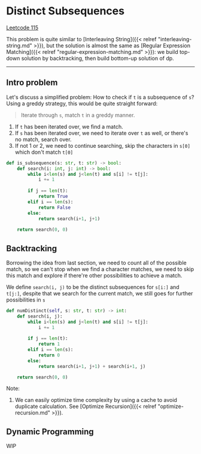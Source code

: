 # Distinct Subsequences


<!--more-->

[Leetcode 115](https://leetcode.com/problems/distinct-subsequences/)

This problem is quite similar to [Interleaving String]({{< relref "interleaving-string.md" >}}), but the solution is almost the same as [Regular Expression Matching]({{< relref "regular-expression-matching.md" >}}): we build top-down solution by backtracking, then build bottom-up solution of dp. 

---

## Intro problem

Let's discuss a simplified problem: How to check if `t` is a subsequence of `s`? Using a greddy strategy, this would be quite straight forward:

> Iterate through `s`, match `t` in a greddy manner.

1. If `t` has been iterated over, we find a match.
2. If `s` has been iterated over, we need to iterate over `t` as well, or there's no match, search over.
3. If not 1 or 2, we need to continue searching, skip the characters in `s[0]` which don't match `t[0]`

```python
def is_subsequence(s: str, t: str) -> bool:
    def search(i: int, j: int) -> bool:
        while i<len(s) and j<len(t) and s[i] != t[j]:
            i += 1
        
        if j == len(t):
            return True
        elif i == len(s):
            return False
        else:
            return search(i+1, j+1)
    
    return search(0, 0)
```

## Backtracking
Borrowing the idea from last section, we need to count all of the possible match, so we can't stop when we find a character matches, we need to skip this match and explore if there're other possibilities to achieve a match.

We define `search(i, j)` to be the distinct subsequences for `s[i:]` and `t[j:]`, despite that we search for the current match, we still goes for further possibilities in `s`

```python
def numDistinct(self, s: str, t: str) -> int:
    def search(i, j):
        while i<len(s) and j<len(t) and s[i] != t[j]:
            i += 1
        
        if j == len(t):
            return 1
        elif i == len(s):
            return 0
        else:
            return search(i+1, j+1) + search(i+1, j)

    return search(0, 0)
```
Note:
1. We can easily optimize time complexity by using a cache to avoid duplicate calculation. See [Optimize Recursion]({{< relref "optimize-recursion.md" >}}).

## Dynamic Programming

WIP
